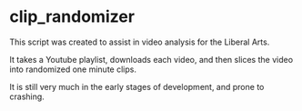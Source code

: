 # clip_randomizer

This script was created to assist in video analysis for the Liberal Arts.

It takes a Youtube playlist, downloads each video, and then slices the video into randomized one minute clips.

It is still very much in the early stages of development, and prone to crashing.
